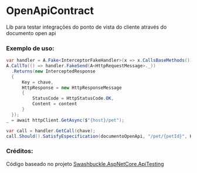 # OpenApiContract
Lib para testar integrações do ponto de vista do cliente através do documento open api

### Exemplo de uso:
```c#
var handler = A.Fake<InterceptorFakeHandler>(x => x.CallsBaseMethods());
A.CallTo(() => handler.FakeSend(A<HttpRequestMessage>._))
  .Returns(new InterceptedResponse
  {
      Key = chave,
      HttpResponse = new HttpResponseMessage
      {
          StatusCode = HttpStatusCode.OK,
          Content = content
      }
  });
_ = await httpClient.GetAsync($"{host}/pet");

var call = handler.GetCall(chave);
call.Should().SatisfyEspecification(documentoOpenApi, "/pet/{petId}", HttpStatusCode.OK);
```

### Créditos:
Código baseado no projeto [Swashbuckle.AspNetCore.ApiTesting](https://github.com/domaindrivendev/Swashbuckle.AspNetCore/tree/master/src/Swashbuckle.AspNetCore.ApiTesting)
